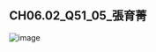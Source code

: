 ## CH06.02_Q51_05_張育菁 

![image](https://github.com/user-attachments/assets/a621af59-b4c8-433e-ab61-814b85456e92)
